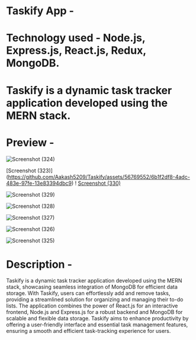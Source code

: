 # Taskify App -

# Technology used - Node.js, Express.js, React.js, Redux, MongoDB.

# Taskify is a dynamic task tracker application developed using the MERN stack.

# Preview -








![Screenshot (324)](https://github.com/Aakash5209/Taskify/assets/56769552/a5a438c9-2cb0-4f35-a842-86a243028751)

\[Screenshot (323)](https://github.com/Aakash5209/Taskify/assets/56769552/6b1f2df8-4adc-483e-97fe-13e83394dbc9)
!
[Screenshot (330)](https://github.com/Aakash5209/Taskify/assets/56769552/57e15cbb-e0bb-46c6-9eae-0673a2b443d0)

![Screenshot (329)](https://github.com/Aakash5209/Taskify/assets/56769552/a7ed10e5-f42f-4023-8283-955594d89c57)

![Screenshot (328)](https://github.com/Aakash5209/Taskify/assets/56769552/aacf30fb-c42e-464c-82ed-27e7764ce2f4)

![Screenshot (327)](https://github.com/Aakash5209/Taskify/assets/56769552/75069cec-fe1b-4a45-b413-592b87f455f1)

![Screenshot (326)](https://github.com/Aakash5209/Taskify/assets/56769552/0d4a926c-ef84-4068-a669-8667d2e57a0a)

![Screenshot (325)](https://github.com/Aakash5209/Taskify/assets/56769552/069007c5-76f4-4814-a960-3f0451d2ecfe)







# Description -
Taskify is a dynamic task tracker application developed using the MERN stack, showcasing seamless integration of MongoDB for efficient data storage. With Taskify, users can effortlessly add and remove tasks, providing a streamlined solution for organizing and managing their to-do lists. The application combines the power of React.js for an interactive frontend, Node.js and Express.js for a robust backend and MongoDB for scalable and flexible data storage. Taskify aims to enhance productivity by offering a user-friendly interface and essential task management features, ensuring a smooth and efficient task-tracking experience for users.
